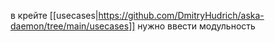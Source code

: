 в крейте [[usecases|https://github.com/DmitryHudrich/aska-daemon/tree/main/usecases]] нужно ввести модульность